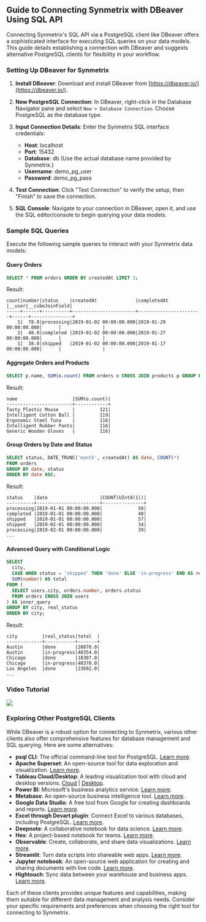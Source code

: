 ## Guide to Connecting Synmetrix with DBeaver Using SQL API

Connecting Synmetrix's SQL API via a PostgreSQL client like DBeaver offers a sophisticated interface for executing SQL queries on your data models. This guide details establishing a connection with DBeaver and suggests alternative PostgreSQL clients for flexibility in your workflow.

### Setting Up DBeaver for Synmetrix

1. **Install DBeaver**: Download and install DBeaver from [https://dbeaver.io/](https://dbeaver.io/).

2. **New PostgreSQL Connection**: In DBeaver, right-click in the Database Navigator pane and select `New > Database Connection`. Choose PostgreSQL as the database type.

3. **Input Connection Details**: Enter the Synmetrix SQL interface credentials:
   - **Host**: localhost
   - **Port**: 15432
   - **Database**: db (Use the actual database name provided by Synmetrix.)
   - **Username**: demo_pg_user
   - **Password**: demo_pg_pass

4. **Test Connection**: Click "Test Connection" to verify the setup, then "Finish" to save the connection.

5. **SQL Console**: Navigate to your connection in DBeaver, open it, and use the SQL editor/console to begin querying your data models.

### Sample SQL Queries

Execute the following sample queries to interact with your Synmetrix data models:

#### Query Orders

```sql
SELECT * FROM orders ORDER BY createdAt LIMIT 3;
```

Result:
```
count|number|status    |createdAt              |completedAt            |__user|__cubeJoinField|
-----+------+----------+-----------------------+-----------------------+------+---------------+
    1|  78.0|processing|2019-01-02 00:00:00.000|2019-01-29 00:00:00.000|      |               |
    2|  48.0|completed |2019-01-02 00:00:00.000|2019-01-27 00:00:00.000|      |               |
    1|  38.0|shipped   |2019-01-02 00:00:00.000|2019-01-17 00:00:00.000|      |               |
```

#### Aggregate Orders and Products

```sql
SELECT p.name, SUM(o.count) FROM orders o CROSS JOIN products p GROUP BY p.name LIMIT 5;
```

Result:

```
name                    |SUM(o.count)|
------------------------+------------+
Tasty Plastic Mouse     |         121|
Intelligent Cotton Ball |         119|
Ergonomic Steel Tuna    |         116|
Intelligent Rubber Pants|         116|
Generic Wooden Gloves   |         116|
```

#### Group Orders by Date and Status

```sql
SELECT status, DATE_TRUNC('month', createdAt) AS date, COUNT(*) 
FROM orders 
GROUP BY date, status 
ORDER BY date ASC;
```

Result:

```
status    |date                   |COUNT(UInt8(1))|
----------+-----------------------+---------------+
processing|2019-01-01 00:00:00.000|             50|
completed |2019-01-01 00:00:00.000|             48|
shipped   |2019-01-01 00:00:00.000|             57|
shipped   |2019-02-01 00:00:00.000|             34|
processing|2019-02-01 00:00:00.000|             39|
...
```

#### Advanced Query with Conditional Logic

```sql
SELECT
  city,
  CASE WHEN status = 'shipped' THEN 'done' ELSE 'in-progress' END AS real_status,
  SUM(number) AS total
FROM (
  SELECT users.city, orders.number, orders.status
  FROM orders CROSS JOIN users
) AS inner_query
GROUP BY city, real_status
ORDER BY city;
```

Result:

```
city         |real_status|total  |
-------------+-----------+-------+
Austin       |done       |20870.0|
Austin       |in-progress|40354.0|
Chicago      |done       |18307.0|
Chicago      |in-progress|40370.0|
Los Angeles  |done       |23692.0|
...
```

### Video Tutorial

[![](https://img.youtube.com/vi/8l_Ud3IM0OQ/0.jpg)](https://youtu.be/8l_Ud3IM0OQ)

### Exploring Other PostgreSQL Clients

While DBeaver is a robust option for connecting to Synmetrix, various other clients also offer comprehensive features for database management and SQL querying. Here are some alternatives:

- **psql CLI**: The official command-line tool for PostgreSQL. [Learn more](https://www.postgresql.org/docs/current/app-psql.html).
- **Apache Superset**: An open-source tool for data exploration and visualization. [Learn more](https://superset.apache.org/).
- **Tableau Cloud/Desktop**: A leading visualization tool with cloud and desktop versions. [Cloud](https://www.tableau.com/cloud) | [Desktop](https://www.tableau.com/).
- **Power BI**: Microsoft's business analytics service. [Learn more](https://powerbi.microsoft.com/).
- **Metabase**: An open-source business intelligence tool. [Learn more](https://www.metabase.com/).
- **Google Data Studio**: A free tool from Google for creating dashboards and reports. [Learn more](https://datastudio.google.com/).
- **Excel through Devart plugin**: Connect Excel to various databases, including PostgreSQL. [Learn more](https://www.devart.com/excel-addins/).
- **Deepnote**: A collaborative notebook for data science. [Learn more](https://deepnote.com/).
- **Hex**: A project-based notebook for teams. [Learn more](https://hex.pm/).
- **Observable**: Create, collaborate, and share data visualizations. [Learn more](https://observablehq.com/).
- **Streamlit**: Turn data scripts into shareable web apps. [Learn more](https://streamlit.io/).
- **Jupyter notebook**: An open-source web application for creating and sharing documents with live code. [Learn more](https://jupyter.org/).
- **Hightouch**: Sync data between your warehouse and business apps. [Learn more](https://hightouch.io/).

Each of these clients provides unique features and capabilities, making them suitable for different data management and analysis needs. Consider your specific requirements and preferences when choosing the right tool for connecting to Synmetrix.